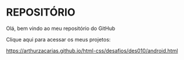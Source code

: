 # REPOSITÓRIO
 Olá, bem vindo ao meu repositório do GitHub

 Clique aqui para acessar os meus projetos:

 https://arthurzacarias.github.io/html-css/desafios/des010/android.html
